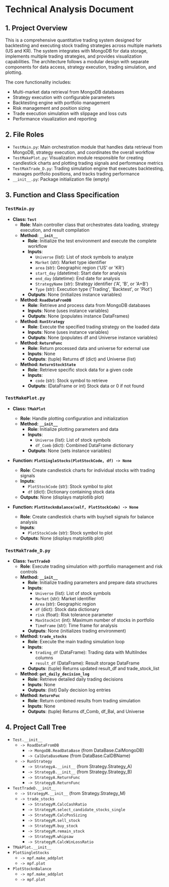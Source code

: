 # Technical Analysis Document

## 1. Project Overview

This is a comprehensive quantitative trading system designed for backtesting and executing stock trading strategies across multiple markets (US and KR). The system integrates with MongoDB for data storage, implements multiple trading strategies, and provides visualization capabilities. The architecture follows a modular design with separate components for data access, strategy execution, trading simulation, and plotting.

The core functionality includes:
- Multi-market data retrieval from MongoDB databases
- Strategy execution with configurable parameters
- Backtesting engine with portfolio management
- Risk management and position sizing
- Trade execution simulation with slippage and loss cuts
- Performance visualization and reporting

## 2. File Roles

- `TestMain.py`: Main orchestration module that handles data retrieval from MongoDB, strategy execution, and coordinates the overall workflow
- `TestMakePlot.py`: Visualization module responsible for creating candlestick charts and plotting trading signals and performance metrics
- `TestMakTrade_D.py`: Trading simulation engine that executes backtesting, manages portfolio positions, and tracks trading performance
- `__init__.py`: Package initialization file (empty)

## 3. Function and Class Specification

### `TestMain.py`
- **Class: `Test`**
  - **Role**: Main controller class that orchestrates data loading, strategy execution, and result compilation
  - **Method: `__init__`**
    - **Role**: Initialize the test environment and execute the complete workflow
    - **Inputs**:
      - `Universe` (list): List of stock symbols to analyze
      - `Market` (str): Market type identifier
      - `area` (str): Geographic region ('US' or 'KR')
      - `start_day` (datetime): Start date for analysis
      - `end_day` (datetime): End date for analysis
      - `StrategyName` (str): Strategy identifier ('A', 'B', or 'A+B')
      - `Type` (str): Execution type ('Trading', 'Backtest', or 'Plot')
    - **Outputs**: None (initializes instance variables)
  - **Method: `RoadDataFromDB`**
    - **Role**: Retrieve and process data from MongoDB databases
    - **Inputs**: None (uses instance variables)
    - **Outputs**: None (populates instance DataFrames)
  - **Method: `RunStrategy`**
    - **Role**: Execute the specified trading strategy on the loaded data
    - **Inputs**: None (uses instance variables)
    - **Outputs**: None (populates df and Universe instance variables)
  - **Method: `ReturnFunc`**
    - **Role**: Return processed data and universe for external use
    - **Inputs**: None
    - **Outputs**: (tuple) Returns df (dict) and Universe (list)
  - **Method: `ReturnStockState`**
    - **Role**: Retrieve specific stock data for a given code
    - **Inputs**:
      - `code` (str): Stock symbol to retrieve
    - **Outputs**: (DataFrame or int) Stock data or 0 if not found

### `TestMakePlot.py`
- **Class: `TMakPlot`**
  - **Role**: Handle plotting configuration and initialization
  - **Method: `__init__`**
    - **Role**: Initialize plotting parameters and data
    - **Inputs**:
      - `Universe` (list): List of stock symbols
      - `df_Comb` (dict): Combined DataFrame dictionary
    - **Outputs**: None (sets instance variables)

- **Function: `PlotSingleStocks(PlotStockCode, df) -> None`**
  - **Role**: Create candlestick charts for individual stocks with trading signals
  - **Inputs**:
    - `PlotStockCode` (str): Stock symbol to plot
    - `df` (dict): Dictionary containing stock data
  - **Outputs**: None (displays matplotlib plot)

- **Function: `PlotStocknBalance(self, PlotStockCode) -> None`**
  - **Role**: Create candlestick charts with buy/sell signals for balance analysis
  - **Inputs**:
    - `PlotStockCode` (str): Stock symbol to plot
  - **Outputs**: None (displays matplotlib plot)

### `TestMakTrade_D.py`
- **Class: `TestTradeD`**
  - **Role**: Execute trading simulation with portfolio management and risk controls
  - **Method: `__init__`**
    - **Role**: Initialize trading parameters and prepare data structures
    - **Inputs**:
      - `Universe` (list): List of stock symbols
      - `Market` (str): Market identifier
      - `Area` (str): Geographic region
      - `df` (dict): Stock data dictionary
      - `risk` (float): Risk tolerance parameter
      - `MaxStockCnt` (int): Maximum number of stocks in portfolio
      - `TimeFrame` (str): Time frame for analysis
    - **Outputs**: None (initializes trading environment)
  - **Method: `trade_stocks`**
    - **Role**: Execute the main trading simulation loop
    - **Inputs**:
      - `trading_df` (DataFrame): Trading data with MultiIndex columns
      - `result_df` (DataFrame): Result storage DataFrame
    - **Outputs**: (tuple) Returns updated result_df and trade_stock_list
  - **Method: `get_daily_decision_log`**
    - **Role**: Retrieve detailed daily trading decisions
    - **Inputs**: None
    - **Outputs**: (list) Daily decision log entries
  - **Method: `ReturnFuc`**
    - **Role**: Return combined results from trading simulation
    - **Inputs**: None
    - **Outputs**: (tuple) Returns df_Comb, df_Bal, and Universe

## 4. Project Call Tree

- `Test.__init__`
  - `-> RoadDataFromDB`
    - `-> MongoDB.ReadDataBase` (from DataBase.CalMongoDB)
    - `-> CalDataBaseName` (from DataBase.CalDBName)
  - `-> RunStrategy`
    - `-> StrategyA.__init__` (from Strategy.Strategy_A)
    - `-> StrategyB.__init__` (from Strategy.Strategy_B)
    - `-> StrategyA.ReturnFunc`
    - `-> StrategyB.ReturnFunc`
- `TestTradeD.__init__`
  - `-> StrategyM.__init__` (from Strategy.Strategy_M)
  - `-> trade_stocks`
    - `-> StrategyM.CalcCashRatio`
    - `-> StrategyM.select_candidate_stocks_single`
    - `-> StrategyM.CalcPosSizing`
    - `-> StrategyM.sell_stock`
    - `-> StrategyM.buy_stock`
    - `-> StrategyM.remain_stock`
    - `-> StrategyM.whipsaw`
    - `-> StrategyM.CalcWinLossRatio`
- `TMakPlot.__init__`
- `PlotSingleStocks`
  - `-> mpf.make_addplot`
  - `-> mpf.plot`
- `PlotStocknBalance`
  - `-> mpf.make_addplot`
  - `-> mpf.plot`